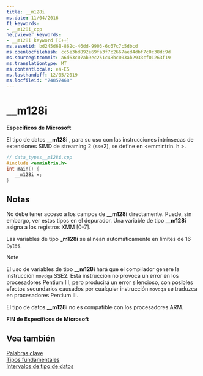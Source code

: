 ```yaml
---
title: __m128i
ms.date: 11/04/2016
f1_keywords:
- __m128i_cpp
helpviewer_keywords:
- __m128i keyword [C++]
ms.assetid: bd245d68-862c-46dd-9903-6c67c7c5dbcd
ms.openlocfilehash: cc5e3bd892e69fa3f7c2667aed4dbf7c0c38dc9d
ms.sourcegitcommit: a6d63c07ab9ec251c48bc003ab2933cf01263f19
ms.translationtype: MT
ms.contentlocale: es-ES
ms.lasthandoff: 12/05/2019
ms.locfileid: "74857468"
---
```

# <a name="__m128i"></a>__m128i

**Específicos de Microsoft**

El tipo de datos **__m128i** , para su uso con las instrucciones intrínsecas de extensiones SIMD de streaming 2 (sse2), se define en \<emmintrin. h >.

```cpp
// data_types__m128i.cpp
#include <emmintrin.h>
int main() {
   __m128i x;
}
```

## <a name="remarks"></a>Notas

No debe tener acceso a los campos de **__m128i** directamente. Puede, sin embargo, ver estos tipos en el depurador. Una variable de tipo **__m128i** asigna a los registros XMM [0-7].

Las variables de tipo **_m128i** se alinean automáticamente en límites de 16 bytes.

> [!NOTE]
>  El uso de variables de tipo **__m128i** hará que el compilador genere la instrucción `movdqa` SSE2. Esta instrucción no provoca un error en los procesadores Pentium III, pero producirá un error silencioso, con posibles efectos secundarios causados por cualquier instrucción `movdqa` se traduzca en procesadores Pentium III.

El tipo de datos **__m128i** no es compatible con los procesadores ARM.

**FIN de Específicos de Microsoft**

## <a name="see-also"></a>Vea también

[Palabras clave](../cpp/keywords-cpp.md)<br/>
[Tipos fundamentales](../cpp/fundamental-types-cpp.md)<br/>
[Intervalos de tipo de datos](../cpp/data-type-ranges.md)
